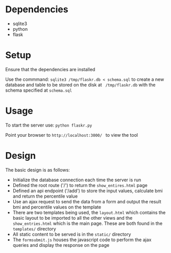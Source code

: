 # Dependencies
-  sqlite3
-  python
-  flask

# Setup
Ensure that the dependencies are installed

Use the commmand: ``` sqlite3 /tmp/flaskr.db < schema.sql ``` to create a new database and table to be stored on the disk at ``` /tmp/flaskr.db``` with the schema specified at ```schema.sql```

# Usage
To start the server use:
``` python flaskr.py ```

Point your browser to ```http://localhost:3000/ ``` to view the tool

# Design 

The basic design is as follows:
- Initialize the database connection each time the server is run
- Defined the root route ('/') to return the ```show_entires.html``` page
- Defined an api endpoint ('/add') to store the input values, calculate bmi and return the percentile value
- Use an ajax request to send the data from a form and output the result bmi and percentile values on the template
- There are two templates being used, the ```layout.html``` which contains the basic layout to be imported to all the other views and the ```show_entries.html``` which is the main page. These are both found in the ```templates/``` directory
- All static content to be served is in the ```static/``` directory
- The ```formsubmit.js``` houses the javascript code to perform the ajax queries and display the response on the page